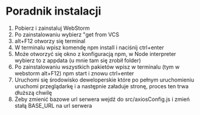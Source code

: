 # Poradnik instalacji
1. Pobierz i zainstaluj WebStorm
2. Po zainstalowaniu wybierz "get from VCS
3. alt+F12 otworzy się terminal
4. W terminalu wpisz komendę npm install i naciśnij ctrl+enter
5. Może otworzyć się okno z konfiguracją npm, w Node interpreter wybierz to z appdata (u mnie tam się zrobił folder)
6. Po zainstalowaniu wszystkich pakietów wpisz w terminalu (tym w webstorm alt+F12) npm start i znowu ctrl+enter
7. Uruchomi się środowisko deweloperskie które po pełnym uruchomieniu uruchomi przeglądarkę i a następnie załaduje stronę, proces ten trwa dłuższą chwilę
9. Żeby zmienić bazowe url serwera wejdź do src/axiosConfig.js i zmień stałą BASE_URL na url serwera
